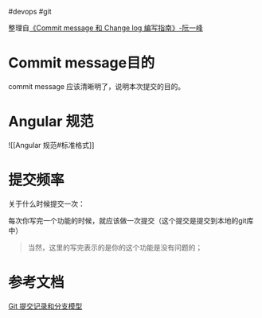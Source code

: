 #devops #git 

整理自[《Commit message 和 Change log 编写指南》-阮一峰](https://link.jianshu.com/?t=http://www.ruanyifeng.com/blog/2016/01/commit_message_change_log.html)

# Commit message目的
commit message 应该清晰明了，说明本次提交的目的。

# Angular 规范
![[Angular 规范#标准格式]]

# 提交频率

关于什么时候提交一次：

每次你写完一个功能的时候，就应该做一次提交（这个提交是提交到本地的git库中）

> 当然，这里的写完表示的是你的这个功能是没有问题的；

# 参考文档

[Git 提交记录和分支模型](https://cattail.me/tech/2016/06/06/git-commit-message-and-branching-model.html)
